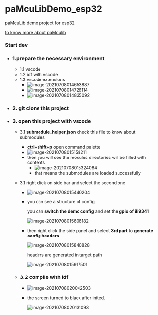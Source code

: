 # paMcuLibDemo_esp32
paMcuLib demo project for esp32

[to know more about paMculib](https://github.com/ActivePeter/paMcuLib)

### Start dev

- ### 1.prepare the necessary environment

  - 1.1 vscode
  - 1.2 idf with vscode
  - 1.3 vscode extensions
    - ![image-20210708014653887](https://hanbaoaaa.xyz/tuchuang/images/2021/07/07/image-20210708014653887.png)
    - ![image-20210708014726114](https://hanbaoaaa.xyz/tuchuang/images/2021/07/07/image-20210708014726114.png)
    - ![image-20210708014835092](https://hanbaoaaa.xyz/tuchuang/images/2021/07/07/image-20210708014835092.png)

- ### 2. git clone this project

- ### 3. open this project with vscode

  - 3.1 **submodule_helper.json**  check this file to know about submodules

    - **ctrl+shift+p** open command palette
    - ![image-20210708015158211](https://hanbaoaaa.xyz/tuchuang/images/2021/07/07/image-20210708015158211.png)
    - then you will see the modules directories will be filled with contents
      - ![image-20210708015324084](https://hanbaoaaa.xyz/tuchuang/images/2021/07/07/image-20210708015324084.png)
      - that means the submodules are loaded successfully

  - 3.1 right click on side bar and select the second one

    - ![image-20210708015440204](https://hanbaoaaa.xyz/tuchuang/images/2021/07/07/image-20210708015440204.png)

    - you can see a structure of config

      you can **switch the demo config** and set the **gpio of ili9341**

      ![image-20210708015606182](https://hanbaoaaa.xyz/tuchuang/images/2021/07/07/image-20210708015606182.png)

    - then right click the side panel and select **3rd part** to **generate config headers**

      ![image-20210708015840828](https://hanbaoaaa.xyz/tuchuang/images/2021/07/07/image-20210708015840828.png)

      headers are generated in target path

      ![image-20210708015917501](https://hanbaoaaa.xyz/tuchuang/images/2021/07/07/image-20210708015917501.png)

  - ### 3.2 compile with idf 

    - ![image-20210708020042503](https://hanbaoaaa.xyz/tuchuang/images/2021/07/07/image-20210708020042503.png)

    - the screen turned to black after inited.

      ![image-20210708020131093](https://hanbaoaaa.xyz/tuchuang/images/2021/07/07/image-20210708020131093.png)





